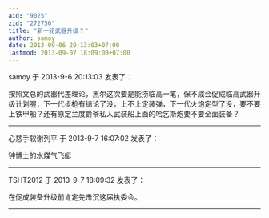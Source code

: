 ```yaml
---
aid: "9025"
zid: "272756"
title: "新一轮武器升级？"
author: samoy
date: 2013-09-06 20:13:03+07:00
lastmod: 2013-09-07 18:09:00+07:00
---
```


samoy 于 2013-9-6 20:13:03 发表了：

按照文总的武器代差理论，黑尔这次要是能捞临高一笔，保不成会促成临高武器升级计划喔，下一代步枪有结论了没，上不上定装弹，下一代火炮定型了没，要不要上铁甲船？还有原定兰度爵爷私人武装船上面的哈乞斯炮要不要全面装备？

---

心慈手软谢列平 于 2013-9-7 16:07:02 发表了：

钟博士的水煤气飞艇

---

TSHT2012 于 2013-9-7 18:09:32 发表了：

在促成装备升级前肯定先击沉这届执委会。

---
